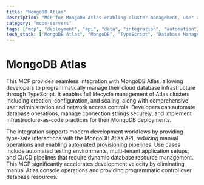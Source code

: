 ```yaml
---
title: "MongoDB Atlas"
description: "MCP for MongoDB Atlas enabling cluster management, user administration, and secure database connections via TypeScript API integration."
category: "mcps-servers"
tags: ["mcp", "deployment", "api", "data", "integration", "automation"]
tech_stack: ["MongoDB Atlas", "MongoDB", "TypeScript", "Database Management", "Cloud Infrastructure"]
---
```


# MongoDB Atlas

This MCP provides seamless integration with MongoDB Atlas, allowing developers to programmatically manage their cloud database infrastructure through TypeScript. It enables full lifecycle management of Atlas clusters including creation, configuration, and scaling, along with comprehensive user administration and network access controls. Developers can automate database operations, manage connection strings securely, and implement infrastructure-as-code practices for their MongoDB deployments.

The integration supports modern development workflows by providing type-safe interactions with the MongoDB Atlas API, reducing manual operations and enabling automated provisioning pipelines. Use cases include automated testing environments, multi-tenant application setups, and CI/CD pipelines that require dynamic database resource management. This MCP significantly accelerates development velocity by eliminating manual Atlas console operations and providing programmatic control over database resources.
